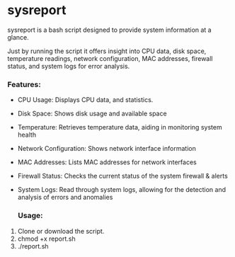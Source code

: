 # sysreport
sysreport is a bash script designed to provide system information at a glance.

Just by running the script it offers insight into CPU data, disk space, temperature readings, network configuration, MAC addresses, firewall status, and system logs for error analysis.

### Features:
- CPU Usage:
  Displays CPU data, and statistics.
- Disk Space:
  Shows disk usage and available space
- Temperature:
  Retrieves temperature data, aiding in monitoring system health
- Network Configuration:
  Shows network interface information
- MAC Addresses:
  Lists MAC addresses for network interfaces
- Firewall Status:
  Checks the current status of the system firewall & alerts
- System Logs:
  Read through system logs, allowing for the detection and analysis of errors and anomalies

  ### Usage:
1. Clone or download the script.
2. chmod +x report.sh
3. ./report.sh

